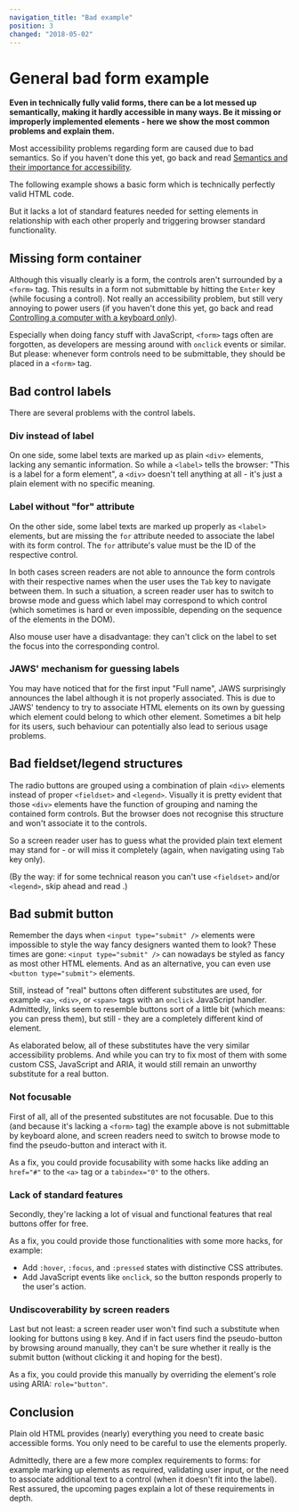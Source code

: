 ```yaml
---
navigation_title: "Bad example"
position: 3
changed: "2018-05-02"
---
```


# General bad form example

**Even in technically fully valid forms, there can be a lot messed up semantically, making it hardly accessible in many ways. Be it missing or improperly implemented elements - here we show the most common problems and explain them.**

Most accessibility problems regarding form are caused due to bad semantics. So if you haven't done this yet, go back and read [Semantics and their importance for accessibility](/pages/knowledge/semantics).

The following example shows a basic form which is technically perfectly valid HTML code.

[](_examples/generally-bad-form)

But it lacks a lot of standard features needed for setting elements in relationship with each other properly and triggering browser standard functionality.

## Missing form container

Although this visually clearly is a form, the controls aren't surrounded by a `<form>` tag. This results in a form not submittable by hitting the `Enter` key (while focusing a control). Not really an accessibility problem, but still very annoying to power users (if you haven't done this yet, go back and read [Controlling a computer with a keyboard only](/pages/knowledge/keyboard-only/controlling-a-computer)).

Especially when doing fancy stuff with JavaScript, `<form>` tags often are forgotten, as developers are messing around with `onclick` events or similar. But please: whenever form controls need to be submittable, they should be placed in a `<form>` tag.

## Bad control labels

There are several problems with the control labels.

### Div instead of label

On one side, some label texts are marked up as plain `<div>` elements, lacking any semantic information. So while a `<label>` tells the browser: "This is a label for a form element", a `<div>` doesn't tell anything at all - it's just a plain element with no specific meaning.

### Label without "for" attribute

On the other side, some label texts are marked up properly as `<label>` elements, but are missing the `for` attribute needed to associate the label with its form control. The `for` attribute's value must be the ID of the respective control.

In both cases screen readers are not able to announce the form controls with their respective names when the user uses the `Tab` key to navigate between them. In such a situation, a screen reader user has to switch to browse mode and guess which label may correspond to which control (which sometimes is hard or even impossible, depending on the sequence of the elements in the DOM).

Also mouse user have a disadvantage: they can't click on the label to set the focus into the corresponding control.

### JAWS' mechanism for guessing labels

You may have noticed that for the first input "Full name", JAWS surprisingly announces the label although it is not properly associated. This is due to JAWS' tendency to try to associate HTML elements on its own by guessing which element could belong to which other element. Sometimes a bit help for its users, such behaviour can potentially also lead to serious usage problems.

## Bad fieldset/legend structures

The radio buttons are grouped using a combination of plain `<div>` elements instead of proper `<fieldset>` and `<legend>`. Visually it is pretty evident that those `<div>` elements have the function of grouping and naming the contained form controls. But the browser does not recognise this structure and won't associate it to the controls.

So a screen reader user has to guess what the provided plain text element may stand for - or will miss it completely (again, when navigating using `Tab` key only).

(By the way: if for some technical reason you can't use `<fieldset>` and/or `<legend>`, skip ahead and read [](@page-106).)

## Bad submit button

Remember the days when `<input type="submit" />` elements were impossible to style the way fancy designers wanted them to look? These times are gone: `<input type="submit" />` can nowadays be styled as fancy as most other HTML elements. And as an alternative, you can even use `<button type="submit">` elements.

Still, instead of "real" buttons often different substitutes are used, for example `<a>`, `<div>`, or `<span>` tags with an `onclick` JavaScript handler. Admittedly, links seem to resemble buttons sort of a little bit (which means: you can press them), but still - they are a completely different kind of element.

As elaborated below, all of these substitutes have the very similar accessibility problems. And while you can try to fix most of them with some custom CSS, JavaScript and ARIA, it would still remain an unworthy substitute for a real button.

### Not focusable

First of all, all of the presented substitutes are not focusable. Due to this (and because it's lacking a `<form>` tag) the example above is not submittable by keyboard alone, and screen readers need to switch to browse mode to find the pseudo-button and interact with it.

As a fix, you could provide focusability with some hacks like adding an `href="#"` to the `<a>` tag or a `tabindex="0"` to the others.

### Lack of standard features

Secondly, they're lacking a lot of visual and functional features that real buttons offer for free.

As a fix, you could provide those functionalities with some more hacks, for example:

- Add `:hover`, `:focus`, and `:pressed` states with distinctive CSS attributes.
- Add JavaScript events like `onclick`, so the button responds properly to the user's action.

### Undiscoverability by screen readers

Last but not least: a screen reader user won't find such a substitute when looking for buttons using `B` key. And if in fact users find the pseudo-button by browsing around manually, they can't be sure whether it really is the submit button (without clicking it and hoping for the best).

As a fix, you could provide this manually by overriding the element's role using ARIA: `role="button"`.

## Conclusion

Plain old HTML provides (nearly) everything you need to create basic accessible forms. You only need to be careful to use the elements properly.

Admittedly, there are a few more complex requirements to forms: for example marking up elements as required, validating user input, or the need to associate additional text to a control (when it doesn't fit into the label). Rest assured, the upcoming pages explain a lot of these requirements in depth.